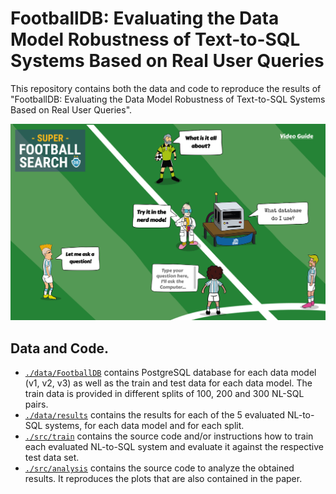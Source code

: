 # FootballDB: Evaluating the Data Model Robustness of Text-to-SQL Systems Based on Real User Queries

This repository contains both the data and code to reproduce the results of
"FootballDB: Evaluating the Data Model Robustness of Text-to-SQL Systems Based on Real User Queries".

![plot](./deployment.png)

## Data and Code.

- [`./data/FootballDB`](./data/FootballDB) contains PostgreSQL database for each data model (v1, v2, v3) as well as the train and test data for each data model. The train data is provided in different splits of 100, 200 and 300 NL-SQL pairs.
- [`./data/results`](./data/results) contains the results for each of the 5 evaluated NL-to-SQL systems, for each data model and for each split.
- [`./src/train`](.src/train) contains the source code and/or instructions how to train each evaluated NL-to-SQL system and evaluate it against the respective test data set.
- [`./src/analysis`](./src/analysis) contains the source code to analyze the obtained results. It reproduces the plots that are also contained in the paper.
